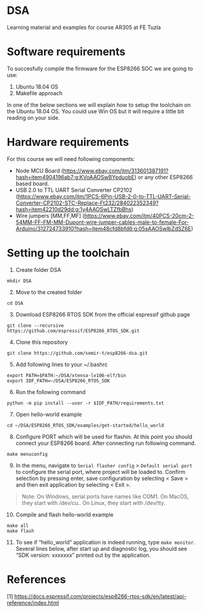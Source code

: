# DSA
Learning material and examples for course AR305 at FE Tuzla
# Software requirements
To succesfully compile the firmware for the ESP8266 SOC we are going to use:
1. Ubuntu 18.04 OS
2. Makefile approach

In one of the below sections we will explain how to setup the toolchain on the Ubuntu 18.04 OS. You could use Win OS but it will require a little bit reading on your side. 
# Hardware requirements
For this course we will need following components:
- Node MCU Board (https://www.ebay.com/itm/313601387191?hash=item4904196ab7:g:KVoAAOSwBYpduobE) or any other ESP8266 based board.
- USB 2.0 to TTL UART Serial Converter CP2102 (https://www.ebay.com/itm/1PCS-6Pin-USB-2-0-to-TTL-UART-Serial-Converter-CP2102-STC-Replace-Ft232/284022352349?hash=item42210d29dd:g:1y4AAOSwLTZfbBhs)
- Wire jumpers [MM,FF,MF] (https://www.ebay.com/itm/40PCS-20cm-2-54MM-FF-FM-MM-Dupont-wire-jumper-cables-male-to-female-For-Arduino/312724733910?hash=item48cfd8bfd6:g:05sAAOSwlbZdSZ6E)

# Setting up the toolchain
1. Create folder DSA
```
mkdir DSA
```
2. Move to the created folder
```
cd DSA
```
3. Download ESP8266 RTOS SDK from the official espressif github page
```
git clone --recursive https://github.com/espressif/ESP8266_RTOS_SDK.git
```
4. Clone this repository
```
git clone https://github.com/semir-t/esp8266-dsa.git
```
5. Add following lines to your ~/.bashrc
```
export PATH=$PATH:~/DSA/xtensa-lx106-elf/bin
export IDF_PATH=~/DSA/ESP8266_RTOS_SDK
```
6. Run the following command
```
python -m pip install --user -r $IDF_PATH/requirements.txt
```
7. Open hello-world example
```
cd ~/DSA/ESP8266_RTOS_SDK/examples/get-started/hello_world
```
8. Configure PORT which will be used for flashin. At this point you should connect your ESP8266 board. After connecting run following command.
```
make menuconfig
```
9. In the menu, navigate to ```Serial flasher config``` > ```Default serial port``` to configure the serial port, where project will be loaded to. Confirm selection by pressing enter, save configuration by selecting < Save > and then exit application by selecting < Exit >.

>Note: 
  On Windows, serial ports have names like COM1. On MacOS, they start with /dev/cu.. On Linux, they start with /dev/tty.
10. Compile and flash hello-world example
```
make all
make flash
```
11. To see if “hello_world” application is indeed running, type ```make monitor```. Several lines below, after start up and diagnostic log, you should see “SDK version: xxxxxxx” printed out by the application.

# References
[1] https://docs.espressif.com/projects/esp8266-rtos-sdk/en/latest/api-reference/index.html
